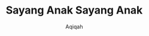 ---
subtitle: Aqiqah
title: Sayang Anak Sayang Anak
deskripsi: Lorem ipsum dolor, sit amet consectetur adipisicing elit. Vel inventore, provident minus laudantium illo ipsa!
image:
    url: /assets/images/slider-hero-aqiqah/slider-aqiqah-2.jpg
    alt: Qurbanplus-Penyelenggaran Qurban, Aqiqah dan Semarak Festival Idul Adha di Jakarta
---